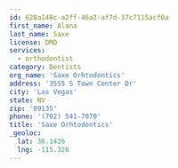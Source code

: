 ```yaml
---
id: 628a148c-a2ff-46a2-af7d-37c7115acf0a
first_name: Alana
last_name: Saxe
license: DMD
services:
  - orthodontist
category: Dentists
org_name: 'Saxe Orhtodontics'
address: '3555 S Town Center Dr'
city: 'Las Vegas'
state: NV
zip: '89135'
phone: '(702) 541-7070'
title: 'Saxe Orhtodontics'
_geoloc:
  lat: 36.1426
  lng: -115.326
---
```

